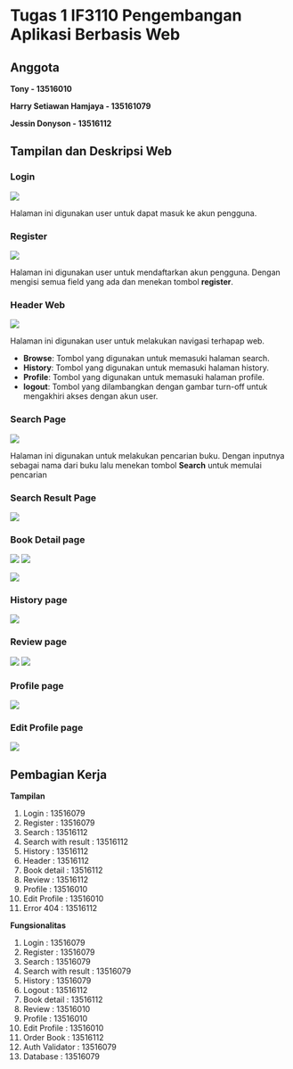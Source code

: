 # Tugas 1 IF3110 Pengembangan Aplikasi Berbasis Web

## Anggota

**Tony - 13516010**

**Harry Setiawan Hamjaya - 135161079**

**Jessin Donyson - 13516112**

## Tampilan dan Deskripsi Web

### Login

![](mocks/screenshot/login.JPG)

Halaman ini digunakan user untuk dapat masuk ke akun pengguna.

### Register

![](mocks/screenshot/register.JPG)

Halaman ini digunakan user untuk mendaftarkan akun pengguna.
Dengan mengisi semua field yang ada dan menekan tombol **register**.

### Header Web

![](mocks/screenshot/header.JPG)

Halaman ini digunakan user untuk melakukan navigasi terhapap web.
- **Browse**: Tombol yang digunakan untuk memasuki halaman search.
- **History**: Tombol yang digunakan untuk memasuki halaman history.
- **Profile**: Tombol yang digunakan untuk memasuki halaman profile.
- **logout**: Tombol yang dilambangkan dengan gambar turn-off untuk mengakhiri akses dengan akun user.

### Search Page

![](mocks/screenshot/search.JPG)

Halaman ini digunakan untuk melakukan pencarian buku.
Dengan inputnya sebagai nama dari buku lalu menekan tombol **Search** untuk memulai pencarian

### Search Result Page

![](mocks/screenshot/search-result.JPG)

### Book Detail page

![](mocks/screenshot/book-detail1.JPG)
![](mocks/screenshot/book-detail2.JPG)

![](mocks/screenshot/book-order.JPG)


### History page

![](mocks/screenshot/history.JPG)

### Review page

![](mocks/screenshot/review1.JPG)
![](mocks/screenshot/review2.JPG)

### Profile page

![](mocks/screenshot/profile.JPG)

### Edit Profile page

![](mocks/screenshot/profile-edit.JPG)

## Pembagian Kerja

**Tampilan**
1. Login : 13516079
2. Register : 13516079
3. Search : 13516112
4. Search with result : 13516112
5. History : 13516112
6. Header : 13516112
7. Book detail : 13516112
8. Review : 13516112
9. Profile : 13516010
10. Edit Profile : 13516010
11. Error 404 : 13516112

**Fungsionalitas**
1. Login : 13516079
2. Register : 13516079
3. Search : 13516079
4. Search with result : 13516079
5. History : 13516079
6. Logout : 13516112
7. Book detail : 13516112
8. Review : 13516010
9. Profile : 13516010
10. Edit Profile : 13516010
11. Order Book : 13516112
12. Auth Validator : 13516079
14. Database : 13516079